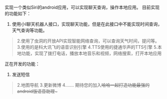 实现一个类似Siri的android应用，可以实现聊天查询，操作本地应用。
目前实现的功能如下：
  1. 使用小I聊天机器人接口，实现聊天功能，但是在此接口中不能实现时间查询，天气查询等功能。
> 2.使用了虫洞的开放API实现智能网络查询，可以查询天气时间，提问等。
> 3.使用的是科大讯飞的语音识别引擎
> 4.TTS使用的捷通华声的TTS引擎
> 5.本地功能，实现了拨打电话，播放本地音乐和视频，网络搜索，打开本地应用

正在开发的功能：
  1. 发送短信
> 2.地图导航
> 3.更新微博
> 4.……
> 期待您的加入~~哈哈一起打造功能最强的android版语音助理~~~